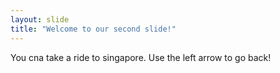 ```yaml
---
layout: slide
title: "Welcome to our second slide!"
---
```

You cna take a ride to singapore.
Use the left arrow to go back!

